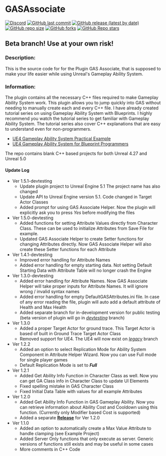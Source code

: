 # GASAssociate

[![Discord](https://img.shields.io/discord/820665024137789472?label=discord)](https://discord.gg/nfkTafPJKK)
[![GitHub last commit](https://img.shields.io/github/last-commit/archangel4031/GASAssociate?color=%237d0096)](https://github.com/archangel4031/GASAssociate)
[![GitHub release (latest by date)](https://img.shields.io/github/v/release/archangel4031/GASAssociate?color=%23ad0000&label=latest%20release)](https://github.com/archangel4031/GASAssociate/releases)
[![GitHub repo size](https://img.shields.io/github/repo-size/archangel4031/GASAssociate)](https://github.com/archangel4031/GASAssociate)
[![GitHub forks](https://img.shields.io/github/forks/archangel4031/GASAssociate?style=social)](https://github.com/archangel4031/GASAssociate/network/members)
[![GitHub Repo stars](https://img.shields.io/github/stars/archangel4031/GASAssociate?style=social)](https://github.com/archangel4031/GASAssociate/stargazers)

## Beta branch! Use at your own risk!

### Description:

This is the source code for for the Plugin GAS Associate, that is supposed to make your life easier while using Unreal's Gameplay Ability System.

### Information:

The plugin contains all the necessary C++ files required to make Gameplay Ability System work. This plugin allows you to jump quickly into GAS without needing to manually create each and every C++ file. I have already created tutorial series on using Gameplay Ability System with Blueprints. I highly recommend you watch the tutorial series to get familiar with Gameplay Ability System. The tutorial series also cover C++ explanations that are easy to understand even for non-programmers.

 - [UE4 Gameplay Ability System Practical Example](https://www.youtube.com/playlist?list=PLeEXbS_TaXrAbfoPYSNROqe1fDQfQHTfo)
 - [UE4 Gameplay Ability System for Blueprint Programmers](https://www.youtube.com/playlist?list=PLeEXbS_TaXrDlqQv753CpKqDlpNXixFMg)

The repo contains blank C++ based projects for both Unreal 4.27 and Unreal 5.0

#### Update Log

 - Ver 1.5.1-devtesting
	 - Update plugin project to Unreal Engine 5.1 The project name has also changed
	 - Update API to Unreal Engine version 5.1. Code changed in Target Actor Classes
	 - Added prompt for using GAS Associate Helper. Now the plugin will explicitly ask you to press *Yes* before modifying the files
 - Ver 1.5.0-devtesting
	 - Added functions for setting Attribute Values directly from Character Class. These can be used to initialize Attributes from Save File for example.
	 - Updated GAS Associate Helper to create Setter functions for changing Attributes directly. Now GAS Associate Helper will also create these Setter functions for each Attribute
 - Ver 1.4.1-devtesting
	 - Improved error handling for Attribute Names
	 - Added error handling for empty starting data. Not setting Default Starting Data with Attribute Table will no longer crash the Engine
 - Ver 1.3.0-devtesting
	 - Added error handling for Attribute Names. Now GAS Associate Helper will take proper inputs for Attribute Names. It will ignore wrong / invalid syntax names
	 - Added error handling for empty DefaultGASAttributes.ini file. In case of any error reading the file, plugin will auto add a default attribute of Health and Max Health
	 - Added separate branch for in-development version for public testing (beta version of plugin will go in *[devtesting](https://github.com/archangel4031/GASAssociate/branches)* branch)
 - Ver 1.3.0
	 - Added a proper Target Actor for ground trace. This Target Actor is based of built in Ground Trace Target Actor Class
	 - Removed support for UE4. The UE4 will now exist on *[legacy](https://github.com/archangel4031/GASAssociate/tree/legacyUE4UE5)* branch
 - Ver 1.2.2
	 - Added an option to select Replication Mode for Ability System Component in Attribute Helper Wizard. Now you can use Full mode for single player games
	 - Default Replication Mode is set to ***Full***
 - Ver 1.2.1
	 - Added Get Ability Info Function in Character Class as well. Now you can get GA Class info in Character Class to update UI Elements
	 - Fixed spelling mistake in GAS Character Class
	 - Fixed Initial Data Table with values for all example Attributes
 - Ver 1.2.0
	 - Added Get Ability Info Function in GAS Gameplay Ability. Now you can retrieve information about Ability Cost and Cooldown using this function. (Currently only Modifier based Cost is supported)
	 - Added a separate [**Release**](https://github.com/archangel4031/GASAssociate/releases) for Ver 1.2.0
 - Ver 1.1.0
	 - Added an option to automatically create a Max Value Attribute to handle clamping (see Example Project)
	 - Added Server Only functions that only execute as server. Generic versions of functions still exists and may be useful in some cases
	 - More comments in C++ Code
